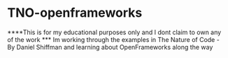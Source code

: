 # TNO-openframeworks
****This is for my educational purposes only and I dont claim to own any of the work ***
Im working through the examples in The Nature of Code - By Daniel Shiffman and learning about OpenFrameworks along the way

